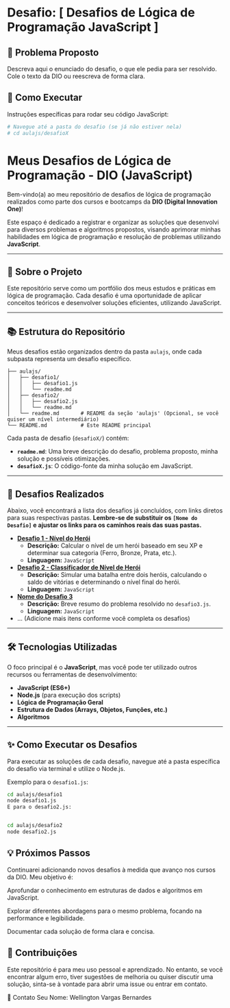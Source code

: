 # Desafio: [ Desafios de Lógica de Programação JavaScript ]

## 📝 Problema Proposto

Descreva aqui o enunciado do desafio, o que ele pedia para ser resolvido. Cole o texto da DIO ou reescreva de forma clara.

## 🚀 Como Executar

Instruções específicas para rodar seu código JavaScript:

```bash
# Navegue até a pasta do desafio (se já não estiver nela)
# cd aulajs/desafioX 
```

# Meus Desafios de Lógica de Programação - DIO (JavaScript)

Bem-vindo(a) ao meu repositório de desafios de lógica de programação realizados como parte dos cursos e bootcamps da **DIO (Digital Innovation One)**!

Este espaço é dedicado a registrar e organizar as soluções que desenvolvi para diversos problemas e algoritmos propostos, visando aprimorar minhas habilidades em lógica de programação e resolução de problemas utilizando **JavaScript**.

---

## 🚀 Sobre o Projeto

Este repositório serve como um portfólio dos meus estudos e práticas em lógica de programação. Cada desafio é uma oportunidade de aplicar conceitos teóricos e desenvolver soluções eficientes, utilizando JavaScript.

---

## 📚 Estrutura do Repositório

Meus desafios estão organizados dentro da pasta `aulajs`, onde cada subpasta representa um desafio específico.

```
├── aulajs/
│   ├── desafio1/
│   │   ├── desafio1.js
│   │   └── readme.md
│   ├── desafio2/
│   │   ├── desafio2.js
│   │   └── readme.md
│   └── readme.md       # README da seção 'aulajs' (Opcional, se você quiser um nível intermediário)
└── README.md           # Este README principal

```
Cada pasta de desafio (`desafioX/`) contém:

* **`readme.md`**: Uma breve descrição do desafio, problema proposto, minha solução e possíveis otimizações.
* **`desafioX.js`**: O código-fonte da minha solução em JavaScript.

---

## 🎯 Desafios Realizados

Abaixo, você encontrará a lista dos desafios já concluídos, com links diretos para suas respectivas pastas. **Lembre-se de substituir os `[Nome do Desafio]` e ajustar os links para os caminhos reais das suas pastas.**

* **[Desafio 1 - Nível do Herói](aulajs/desafio1)**
    * **Descrição:** Calcular o nível de um herói baseado em seu XP e determinar sua categoria (Ferro, Bronze, Prata, etc.).
    * **Linguagem:** `JavaScript`
* **[Desafio 2 - Classificador de Nível de Herói](aulajs/desafio2)**
    * **Descrição:** Simular uma batalha entre dois heróis, calculando o saldo de vitórias e determinando o nível final do herói.
    * **Linguagem:** `JavaScript`
* **[Nome do Desafio 3](aulajs/desafio3)**
    * **Descrição:** Breve resumo do problema resolvido no `desafio3.js`.
    * **Linguagem:** `JavaScript`
* ... (Adicione mais itens conforme você completa os desafios)

---

## 🛠️ Tecnologias Utilizadas

O foco principal é o **JavaScript**, mas você pode ter utilizado outros recursos ou ferramentas de desenvolvimento:

* **JavaScript (ES6+)**
* **Node.js** (para execução dos scripts)
* **Lógica de Programação Geral**
* **Estrutura de Dados (Arrays, Objetos, Funções, etc.)**
* **Algoritmos**

---

## ✨ Como Executar os Desafios

Para executar as soluções de cada desafio, navegue até a pasta específica do desafio via terminal e utilize o Node.js.

Exemplo para o `desafio1.js`:

```bash
cd aulajs/desafio1
node desafio1.js
E para o desafio2.js:
```
```Bash

cd aulajs/desafio2
node desafio2.js
``` 

## 💡 Próximos Passos
Continuarei adicionando novos desafios à medida que avanço nos cursos da DIO. Meu objetivo é:

Aprofundar o conhecimento em estruturas de dados e algoritmos em JavaScript.

Explorar diferentes abordagens para o mesmo problema, focando na performance e legibilidade.

Documentar cada solução de forma clara e concisa.

## 🤝 Contribuições
Este repositório é para meu uso pessoal e aprendizado. No entanto, se você encontrar algum erro, tiver sugestões de melhoria ou quiser discutir uma solução, sinta-se à vontade para abrir uma issue ou entrar em contato.

📧 Contato
Seu Nome: Wellington Vargas Bernardes

